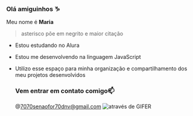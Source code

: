 ### Olá amiguinhos ♑

Meu nome é **Maria**  

> asterisco põe em negrito e maior citação

- Estou estudando no Alura
- Estou me desenvolvendo na linguagem JavaScript
- Utilizo esse espaço para minha organização e compartilhamento dos meu projetos desenvolvidos

  ### Vem entrar em contato comigo📫
  @7070senaofor70dnv@gmail.com
  ![<iframe src="https://gifer.com/embed/5GNg" width=480 height=260.160 frameBorder="0" allowFullScreen></iframe><p><a href="https://gifer.com">através de GIFER</a></p>]()
  
